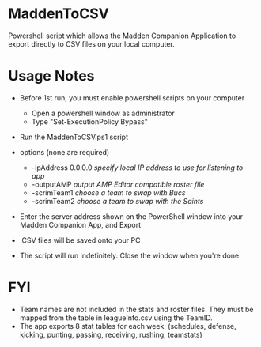 # MaddenToCSV
Powershell script which allows the Madden Companion Application to export directly to CSV files on your local computer.

# Usage Notes
- Before 1st run, you must enable powershell scripts on your computer
    - Open a powershell window as administrator
    - Type "Set-ExecutionPolicy Bypass"
- Run the MaddenToCSV.ps1 script
- options (none are required)
    - -ipAddress 0.0.0.0  *specify local IP address to use for listening to app*
    - -outputAMP          *output AMP Editor compatible roster file*
    - -scrimTeam1         *choose a team to swap with Bucs*
    - -scrimTeam2         *choose a team to swap with the Saints*

- Enter the server address shown on the PowerShell window into your Madden Companion App, and Export
- .CSV files will be saved onto your PC
- The script will run indefinitely.  Close the window when you're done.

# FYI
- Team names are not included in the stats and roster files.  They must be mapped from the table in leagueInfo.csv using the TeamID.
- The app exports 8 stat tables for each week:  (schedules, defense, kicking, punting, passing, receiving, rushing, teamstats)
